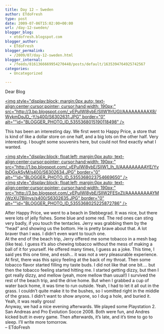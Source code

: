 ```yaml
---
title: Day 12 – Sweden
author: ETdoFresh
type: post
date: 2009-07-06T15:02:00+00:00
url: /day-12-sweden/
blogger_blog:
  - etdofresh.blogspot.com
blogger_author:
  - ETdoFresh
blogger_permalink:
  - /2009/07/day-12-sweden.html
blogger_internal:
  - /feeds/8161366669954270448/posts/default/1635394764925742567
categories:
  - Uncategorized

---
```

<div>
  Dear Blog
</div>

[<img style="display:block; margin:0px auto; text-align:center;cursor:pointer; cursor:hand;width: 190px;" src="http://3.bp.blogspot.com/_yEPuIWl8ybE/SlIW1frlUGI/AAAAAAAAAX8/WykmDqJD_-Y/s400/S6302631.JPG" border="0" alt=""id="BLOGGER_PHOTO_ID_5355368015190118498" />][1]

<div>
  This has been an interesting day. We first went to Happy Price, a store that is kind of like a dollar store on one half, and a big lots on the other half. Very interesting. I bought some souvenirs here, but could not find exactly what I wanted.
</div>

[<img style="display:block; float:left; margin:0px auto; text-align:center;cursor:pointer; cursor:hand;width: 190px;" src="http://1.bp.blogspot.com/_yEPuIWl8ybE/SlIW1_lh_lI/AAAAAAAAAYE/YvlbDGxASyM/s400/S6302634.JPG" border="0" alt=""id="BLOGGER_PHOTO_ID_5355368023754669650" />][2]  
[<img style="display:block; float:left; margin:0px auto; text-align:center;cursor:pointer; cursor:hand;width: 190px;" src="http://3.bp.blogspot.com/_yEPuIWl8ybE/SlIW2FESxZI/AAAAAAAAAYM/WzXU7Bjlnys/s400/S6302635.JPG" border="0" alt=""id="BLOGGER_PHOTO_ID_5355368025225872786" />][3]

<div>
  After Happy Price, we went to a beach in Stebbegrad. It was nice, but there were lots of jelly fishes. Some blue and some red. The red ones can sting very badly, if you touch the tentacles. Jerry was grabbing them by the &#8220;head&#8221; and showing us the bottom. He is pretty brave about that. A lot braver than I was. I didn&#8217;t even want to touch one.
</div>

<div>
  At the end of the beach trip, Jerry offered me some tobacco in a mesh bag (like tea). I guess it&#8217;s also chewing tobacco without the mess of making a ball of it for yourself. He offered many times, I guess as a joke. This time, I said yes this one time, and essh&#8230; it was not a very pleasurable experience. At first, there was this spicy feeling at the back of my throat. Then some tobacco flavor started filling my taste buds. I did not like that one bit&#8230;. but then the tobacco feeling started hitting me. I started getting dizzy, but then I got really dizzy, and mellow (yeah, more mellow than usual!) I survived the rest of the beach trip, and the drive home. But when I grabbed a cup of water back home, it was time to run outside. Yeah, I had to let it all out in the grass. I couldn&#8217;t quite make it to the bushes, so I vomitted right in the middle of the grass. I didn&#8217;t want to show anyone, so I dug a hole, and buried it. Yeah, it was really gross!
</div>

<div>
  Anyway, we had a nice evening afterwards. We played some Playstation 2. San Andreas and Pro Evolution Socce 2008. Both were fun, and Andres kicked butt in every game. Then afterwards, it&#8217;s late, and it&#8217;s time to go to sleep. I&#8217;ll write more tomorrow.
</div>

<div>
  &#8211; ETdoFresh
</div>

 [1]: http://3.bp.blogspot.com/_yEPuIWl8ybE/SlIW1frlUGI/AAAAAAAAAX8/WykmDqJD_-Y/s1600/S6302631.JPG
 [2]: http://1.bp.blogspot.com/_yEPuIWl8ybE/SlIW1_lh_lI/AAAAAAAAAYE/YvlbDGxASyM/s1600/S6302634.JPG
 [3]: http://3.bp.blogspot.com/_yEPuIWl8ybE/SlIW2FESxZI/AAAAAAAAAYM/WzXU7Bjlnys/s1600/S6302635.JPG